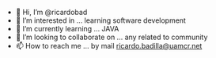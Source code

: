 - 👋 Hi, I’m @ricardobad
- 👀 I’m interested in ... learning software development
- 🌱 I’m currently learning ... JAVA
- 💞️ I’m looking to collaborate on ... any related to community
- 📫 How to reach me ... by mail ricardo.badilla@uamcr.net

<!---
ricardobad/ricardobad is a ✨ special ✨ repository because its `README.md` (this file) appears on your GitHub profile.
You can click the Preview link to take a look at your changes.
--->
